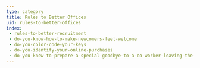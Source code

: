 ```yaml
---
type: category
title: Rules to Better Offices
uid: rules-to-better-offices
index:
 - rules-to-better-recruitment
 - do-you-know-how-to-make-newcomers-feel-welcome
 - do-you-color-code-your-keys
 - do-you-identify-your-online-purchases
 - do-you-know-to-prepare-a-special-goodbye-to-a-co-worker-leaving-the-company
---
```




